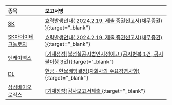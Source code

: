 | **종목** |      |**보고서명** |
| :------- | :--- |:----------- |
| [SK](/034730/#dart) | | [효력발생안내( 2024.2.19. 제출 증권신고서(채무증권) )](https://dart.fss.or.kr/dsaf001/main.do?rcpNo=20240219100010){:target="_blank"} |
| [SK아이이테크놀로지](/361610/#dart) | | [효력발생안내( 2024.2.19. 제출 증권신고서(채무증권) )](https://dart.fss.or.kr/dsaf001/main.do?rcpNo=20240219100009){:target="_blank"} |
| [엔케이맥스](/182400/#dart) | | [[기재정정]불성실공시법인지정예고              (공시번복 1건, 공시불이행 3건)](https://dart.fss.or.kr/dsaf001/main.do?rcpNo=20240228901570){:target="_blank"} |
| [DL](/000210/#dart) | | [현금ㆍ현물배당결정(자회사의 주요경영사항)              ](https://dart.fss.or.kr/dsaf001/main.do?rcpNo=20240228801488){:target="_blank"} |
| [삼성바이오로직스](/207940/#dart) | | [[기재정정]감사보고서제출              ](https://dart.fss.or.kr/dsaf001/main.do?rcpNo=20240228801447){:target="_blank"} |
